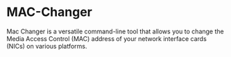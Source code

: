 # MAC-Changer
Mac Changer is a versatile command-line tool that allows you to change the Media Access Control (MAC) address of your network interface cards (NICs) on various platforms.
